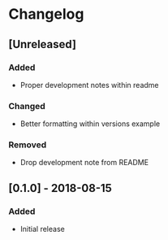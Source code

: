 # Changelog

## [Unreleased]

### Added

* Proper development notes within readme

### Changed

* Better formatting within versions example

### Removed

* Drop development note from README


## [0.1.0] - 2018-08-15

### Added

* Initial release
